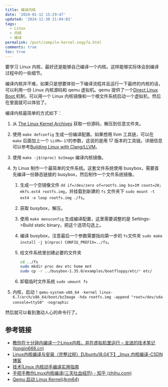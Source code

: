 ```yaml
---
title: 编译内核
date: '2024-01-12 15:29:47'
updated: '2024-11-30 21:04:01'
tags:
  - Linux
  - 内核
  - 编译
permalink: /post/compile-kernel-zegy7a.html
comments: true
toc: true
---
```




要学习 Linux 内核，最好还是能够自己编译一个内核。这样能够实际体会到编译过程中的一些细节。

编译内核并不难，如果只是想要体验一下编译流程并且运行一下最终的内核的话，可以利用一份 Linux 内核源码和 qemu 虚拟机。qemu 提供了一个[Direct Linux Boot ](https://www.qemu.org/docs/master/system/linuxboot.html)机制，可以用一个 Linux 内核镜像和一个根文件系统启动一个虚拟机，然后在里面就可以体验了。

编译内核最简单的方式如下：

1. 从 [The Linux Kernel Archives](https://www.kernel.org/) 获取一份源码，解压到任意文件夹。
2. 使用 `make defconfig`​ 生成一份编译配置。如果想用 llvm 工具链，可以在 `make`​ 后面加上一个 `LLVM=-17`​ 的参数，这说的是用 17 版本的工具链。详细信息可以参考[Building Linux with Clang/LLVM](https://www.kernel.org/doc/html/latest/kbuild/llvm.html)。
3. 使用 `make -j$(nproc) bzImage`​ 编译内核镜像。
4. 为 Linux 制作一个最简单的文件系统。这套文件系统使用 busybox，需要首先编译一份静态链接的 busybox，然后制作一个文件系统镜像。

    1. 生成一个空镜像文件 `dd if=/dev/zero of=rootfs.img bs=1M count=20; mkfs.ext4 rootfs.img`​，并挂载到新建的 `fs`​ 文件夹下 `sudo mount -t ext4 -o loop rootfs.img ./fs`​。
    2. 获取 busybox，解压。
    3. 使用 `make menuconfig`​ 生成编译配置，这里需要调整的是 Settings->Build static binary，把这个选项勾选上。
    4. 编译 busybox，注意最后一个参数需要指向第一步的 `fs`​ 文件夹 `sudo make install -j $(nproc) CONFIG_PREFIX=../fs`​。
    5. 给文件系统里创建必要的文件夹

        ```bash
        cd ../fs
        sudo mkdir proc dev etc home mnt
        sudo cp -r ../busybox-1.35.0/examples/bootfloppy/etc/* etc/
        ```
    6. 卸载临时文件系统 `sudo umount fs`​
5. 内核，启动！`qemu-system-x86_64 -kernel linux-6.7/arch/x86_64/boot/bzImage -hda rootfs.img -append "root=/dev/sda console=ttyS0" -nographic`​

然后就可以看到激动人心的命令行了。

## 参考链接

* [教你在十分钟内编译一个Linux内核，并在虚拟机里运行 – 龙进的技术笔记 (longjin666.cn)](https://longjin666.cn/1599/)
* [Linux内核编译与安装（完整过程）【Ubuntu18.04下】_linux 内核编译-CSDN博客](https://blog.csdn.net/shiftrain/article/details/118575854)
* [技术|Linux 内核动手编译实用指南](https://linux.cn/article-16252-1.html)
* [手把手教你Linux内核编译(三天吐血经历) - 知乎 (zhihu.com)](https://zhuanlan.zhihu.com/p/456536119)
* [Qemu 启动 Linux Kernel(Arm64)](https://wangloo.github.io/posts/os/arm64-linux-qemu/)
